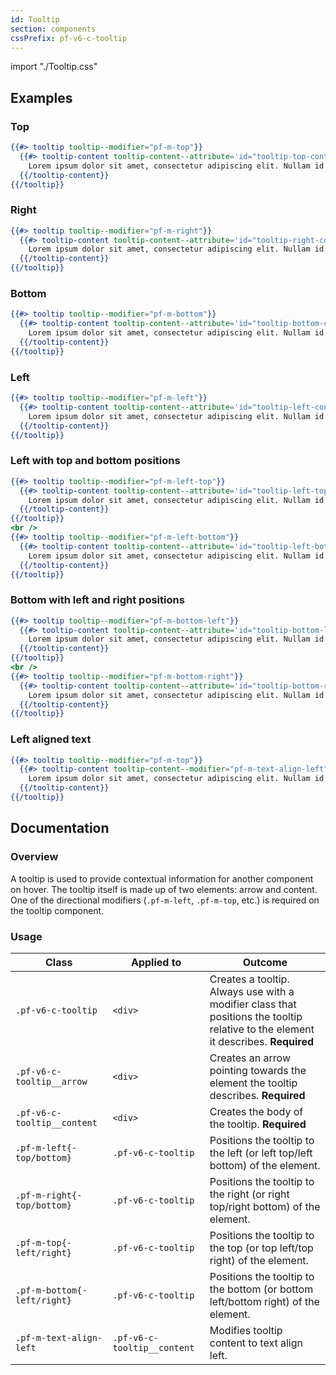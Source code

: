 ```yaml
---
id: Tooltip
section: components
cssPrefix: pf-v6-c-tooltip
---
```


import "./Tooltip.css"

## Examples

### Top

```hbs
{{#> tooltip tooltip--modifier="pf-m-top"}}
  {{#> tooltip-content tooltip-content--attribute='id="tooltip-top-content"'}}
    Lorem ipsum dolor sit amet, consectetur adipiscing elit. Nullam id feugiat augue, nec fringilla turpis.
  {{/tooltip-content}}
{{/tooltip}}
```

### Right

```hbs
{{#> tooltip tooltip--modifier="pf-m-right"}}
  {{#> tooltip-content tooltip-content--attribute='id="tooltip-right-content"'}}
    Lorem ipsum dolor sit amet, consectetur adipiscing elit. Nullam id feugiat augue, nec fringilla turpis.
  {{/tooltip-content}}
{{/tooltip}}
```

### Bottom

```hbs
{{#> tooltip tooltip--modifier="pf-m-bottom"}}
  {{#> tooltip-content tooltip-content--attribute='id="tooltip-bottom-content"'}}
    Lorem ipsum dolor sit amet, consectetur adipiscing elit. Nullam id feugiat augue, nec fringilla turpis.
  {{/tooltip-content}}
{{/tooltip}}
```

### Left

```hbs
{{#> tooltip tooltip--modifier="pf-m-left"}}
  {{#> tooltip-content tooltip-content--attribute='id="tooltip-left-content"'}}
    Lorem ipsum dolor sit amet, consectetur adipiscing elit. Nullam id feugiat augue, nec fringilla turpis.
  {{/tooltip-content}}
{{/tooltip}}
```

### Left with top and bottom positions

```hbs
{{#> tooltip tooltip--modifier="pf-m-left-top"}}
  {{#> tooltip-content tooltip-content--attribute='id="tooltip-left-top-content"'}}
    Lorem ipsum dolor sit amet, consectetur adipiscing elit. Nullam id feugiat augue, nec fringilla turpis.
  {{/tooltip-content}}
{{/tooltip}}
<br />
{{#> tooltip tooltip--modifier="pf-m-left-bottom"}}
  {{#> tooltip-content tooltip-content--attribute='id="tooltip-left-bottom-content"'}}
    Lorem ipsum dolor sit amet, consectetur adipiscing elit. Nullam id feugiat augue, nec fringilla turpis.
  {{/tooltip-content}}
{{/tooltip}}
```

### Bottom with left and right positions

```hbs
{{#> tooltip tooltip--modifier="pf-m-bottom-left"}}
  {{#> tooltip-content tooltip-content--attribute='id="tooltip-bottom-left-content"'}}
    Lorem ipsum dolor sit amet, consectetur adipiscing elit. Nullam id feugiat augue, nec fringilla turpis.
  {{/tooltip-content}}
{{/tooltip}}
<br />
{{#> tooltip tooltip--modifier="pf-m-bottom-right"}}
  {{#> tooltip-content tooltip-content--attribute='id="tooltip-bottom-right-content"'}}
    Lorem ipsum dolor sit amet, consectetur adipiscing elit. Nullam id feugiat augue, nec fringilla turpis.
  {{/tooltip-content}}
{{/tooltip}}
```

### Left aligned text

```hbs
{{#> tooltip tooltip--modifier="pf-m-top"}}
  {{#> tooltip-content tooltip-content--modifier="pf-m-text-align-left" tooltip-content--attribute='id="tooltip-text-align-left-example"'}}
    Lorem ipsum dolor sit amet, consectetur adipiscing elit. Nullam id feugiat augue, nec fringilla turpis.
  {{/tooltip-content}}
{{/tooltip}}
```

## Documentation

### Overview

A tooltip is used to provide contextual information for another component on hover. The tooltip itself is made up of two elements: arrow and content. One of the directional modifiers (`.pf-m-left`, `.pf-m-top`, etc.) is required on the tooltip component.

### Usage

| Class                       | Applied to                  | Outcome                                                                                                                           |
| --------------------------- | --------------------------- | --------------------------------------------------------------------------------------------------------------------------------- |
| `.pf-v6-c-tooltip`          | `<div>`                     | Creates a tooltip. Always use with a modifier class that positions the tooltip relative to the element it describes. **Required** |
| `.pf-v6-c-tooltip__arrow`   | `<div>`                     | Creates an arrow pointing towards the element the tooltip describes. **Required**                                                 |
| `.pf-v6-c-tooltip__content` | `<div>`                     | Creates the body of the tooltip. **Required**                                                                                     |
| `.pf-m-left{-top/bottom}`   | `.pf-v6-c-tooltip`          | Positions the tooltip to the left (or left top/left bottom) of the element.                                                       |
| `.pf-m-right{-top/bottom}`  | `.pf-v6-c-tooltip`          | Positions the tooltip to the right (or right top/right bottom) of the element.                                                    |
| `.pf-m-top{-left/right}`    | `.pf-v6-c-tooltip`          | Positions the tooltip to the top (or top left/top right) of the element.                                                          |
| `.pf-m-bottom{-left/right}` | `.pf-v6-c-tooltip`          | Positions the tooltip to the bottom (or bottom left/bottom right) of the element.                                                 |
| `.pf-m-text-align-left`     | `.pf-v6-c-tooltip__content` | Modifies tooltip content to text align left.                                                                                      |
